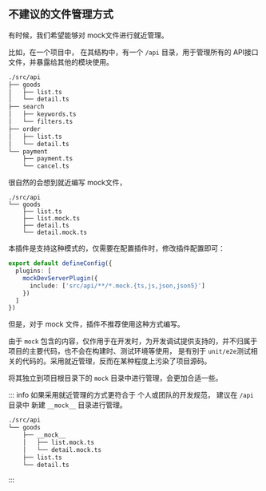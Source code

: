 ## 不建议的文件管理方式

有时候，我们希望能够对 mock文件进行就近管理。

比如，在一个项目中， 在其结构中，有一个 `/api` 目录，用于管理所有的 API接口文件，并暴露给其他的模块使用。

```sh
./src/api
├── goods
│   ├── list.ts
│   └── detail.ts
├── search
│   ├── keywords.ts
│   └── filters.ts
├── order
│   ├── list.ts
│   └── detail.ts
└── payment
    ├── payment.ts
    └── cancel.ts
```

很自然的会想到就近编写 mock文件，
```
./src/api
└── goods
    ├── list.ts
    ├── list.mock.ts
    ├── detail.ts
    └── detail.mock.ts
```

本插件是支持这种模式的，仅需要在配置插件时，修改插件配置即可：
```ts
export default defineConfig({
  plugins: [
    mockDevServerPlugin({
      include: ['src/api/**/*.mock.{ts,js,json,json5}']
    })
  ]
})
```

但是，对于 mock 文件，插件不推荐使用这种方式编写。

由于 `mock` 包含的内容，仅作用于在开发时，为开发调试提供支持的，并不归属于项目的主要代码，也不会在构建时、测试环境等使用，
是有别于 `unit/e2e`测试相关的代码的。采用就近管理，反而在某种程度上污染了项目源码。

将其独立到项目根目录下的 `mock` 目录中进行管理，会更加合适一些。


::: info
如果采用就近管理的方式更符合于 个人或团队的开发规范， 建议在 `/api` 目录中 新建 `__mock__` 目录进行管理。
```sh
./src/api
└── goods
    ├── __mock__
    │   ├── list.mock.ts
    │   └── detail.mock.ts
    ├── list.ts
    └── detail.ts
```
:::

